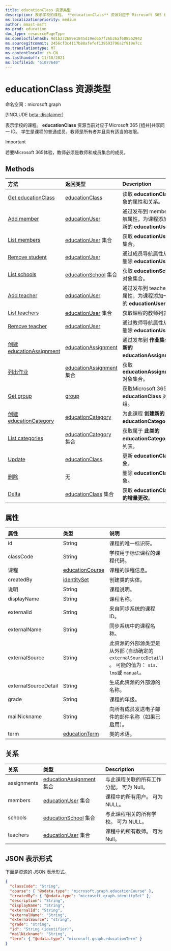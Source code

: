 ```yaml
---
title: educationClass 资源类型
description: 表示学校的课程。 **educationClass** 资源对应于 Microsoft 365 组并共享同一 ID。
ms.localizationpriority: medium
author: mmast-msft
ms.prod: education
doc_type: resourcePageType
ms.openlocfilehash: 9d1b272689e1845d19ed657f26b36af608562942
ms.sourcegitcommit: 2456cf3c4117b88afefef139593796a2f919e7cc
ms.translationtype: MT
ms.contentlocale: zh-CN
ms.lasthandoff: 11/18/2021
ms.locfileid: "61077640"
---
```

# <a name="educationclass-resource-type"></a>educationClass 资源类型

命名空间：microsoft.graph

[!INCLUDE [beta-disclaimer](../../includes/beta-disclaimer.md)]

表示学校的课程。 **educationClass** 资源当前对应于Microsoft 365 [组并]共享同一 ID。
学生是课程的普通成员，教师是所有者并且具有适当的权限。

> [!IMPORTANT]
> 若要Microsoft 365体验，教师必须是教师和成员集合的成员。

## <a name="methods"></a>Methods

| 方法                                                                  | 返回类型                                    | Description                                                                               |
| :---------------------------------------------------------------------- | :--------------------------------------------- | :---------------------------------------------------------------------------------------- |
| [Get educationClass](../api/educationclass-get.md)                      | [educationClass]                               | 读取 **educationClass** 对象的属性和关系。                        |
| [Add member](../api/educationclass-post-members.md)                     | [educationUser]                                | 通过发布到 members 导航属性，为课程添加一个新的 **educationUser**。  |
| [List members](../api/educationclass-list-members.md)                   | [educationUser] 集合                     | 获取 **educationUser** 对象集合。                                               |
| [Remove student](../api/educationclass-delete-members.md)               | [educationUser]                                | 通过成员导航属性从课程删除 **educationUser**。       |
| [List schools](../api/educationclass-list-schools.md)                   | [educationSchool] 集合                   | 获取 **educationSchool** 对象集合。                                             |
| [Add teacher](../api/educationclass-post-teachers.md)                   | [educationUser]                                | 通过发布到 teachers 导航属性，为课程添加一个新的 **educationUser**。 |
| [List teachers](../api/educationclass-list-teachers.md)                 | [educationUser] 集合                     | 获取课程的教师列表。                                                     |
| [Remove teacher](../api/educationclass-delete-teachers.md)              | [educationUser]                                | 通过教师导航属性从课程删除 **educationUser**。      |
| [创建 educationAssignment](../api/educationclass-post-assignments.md) | [educationAssignment]                          | 通过发布到 **作业集合创建新的 educationAssignment。**            |
| [列出作业](../api/educationclass-list-assignments.md)           | [educationAssignment]集合                | 获取 **educationAssignment** 对象集合。                                         |
| [Get group](../api/educationclass-get-group.md)                         | [group]                                        | 获取Microsoft 365 **educationClass** 对应的组。              |
| [创建 educationCategory](../api/educationclass-post-category.md)      | [educationCategory]                            | 为此课程 **创建新的 educationCategory。**                                        |
| [List categories](../api/educationclass-list-categories.md)             | [educationCategory] 集合                 | 获取属于 **此类的 educationCategory** 对象列表。                      |
| [Update](../api/educationclass-update.md)                               | [educationClass]                               | 更新 **educationClass** 对象。                                                         |
| [删除](../api/educationclass-delete.md)                               | 无                                           | 删除 **educationClass** 对象。                                                         |
| [Delta](../api/educationclass-delta.md)                                 | [educationClass](educationclass.md) 集合 | 获取 **educationClasses 的增量更改**。                                          |

## <a name="properties"></a>属性

| 属性             | 类型                                  | 说明                                                                                                                                                          |
| :------------------- | :------------------------------------ | :------------------------------------------------------------------------------------------------------------------------------------------------------------------- |
| id                   | String                                | 课程的唯一标识符。                                                                                                                                     |
| classCode            | String                                | 学校用于标识课程的课程代码。                                                                                                                 |
| 课程               | [educationCourse](educationcourse.md) | 课程的课程信息。                                                                                                                                     |
| createdBy            | [identitySet]                         | 创建类的实体。                                                                                                                                         |
| 说明          | String                                | 课程说明。                                                                                                                                            |
| displayName          | String                                | 课程名称。                                                                                                                                                   |
| externalId           | String                                | 来自同步系统的课程 ID。                                                                                                                             |
| externalName         | String                                | 同步系统中的课程名称。                                                                                                                             |
| externalSource       | String                                | 此资源的外部源类型是从外部 (自动确定的 `externalSourceDetail`) 。 可能的值为： `sis`、 `lms`或 `manual`。 |
| externalSourceDetail | String                                | 生成此资源的外部源的名称。                                                                                                   |
| grade                | String                                | 课程的年级。                                                                                                                                            |
| mailNickname         | String                                | 向所有成员发送电子邮件的邮件名称（如果已启用）。                                                                                                      |
| term                 | [educationTerm]                       | 类的术语。                                                                                                                                                  |

## <a name="relationships"></a>关系

| 关系 | 类型                             | Description                                               |
| :----------- | :------------------------------- | :-------------------------------------------------------- |
| assignments  | [educationAssignment] 集合 | 与此课程关联的所有工作分配。 可为 Null。     |
| members      | [educationUser] 集合       | 课程中的所有用户。 可为 NULL。                         |
| schools      | [educationSchool] 集合     | 与此课程相关的所有学校。 可为 NULL。 |
| teachers     | [educationUser] 集合       | 课程中的所有教师。 可为 Null。                      |

## <a name="json-representation"></a>JSON 表示形式

下面是资源的 JSON 表示形式。

<!-- {
  "blockType": "resource",
  "keyProperty": "id",
  "optionalProperties": [

  ],
  "@odata.type": "microsoft.graph.educationClass"
}-->

```json
{
  "classCode": "String",
  "course": { "@odata.type": "microsoft.graph.educationCourse" },
  "createdBy": { "@odata.type": "microsoft.graph.identitySet" },
  "description": "String",
  "displayName": "String",
  "externalId": "String",
  "externalName": "String",
  "externalSource": "string",
  "grade": "string",
  "id": "String (identifier)",
  "mailNickname": "String",
  "term": { "@odata.type": "microsoft.graph.educationTerm" }
}
```

<!-- uuid: 8fcb5dbc-d5aa-4681-8e31-b001d5168d79
2015-10-25 14:57:30 UTC -->
<!-- {
  "type": "#page.educationClass",
  "description": "educationUser resource",
  "keywords": "",
  "section": "documentation",
  "tocPath": "",
  "suppressions": [
  ]

}-->

[educationclass]: educationclass.md
[educationuser]: educationuser.md
[educationassignment]: educationassignment.md
[educationcourse]: educationcourse.md
[educationcategory]: educationcategory.md
[educationschool]: educationschool.md
[educationterm]: educationterm.md
[identityset]: identityset.md
[group]: group.md


